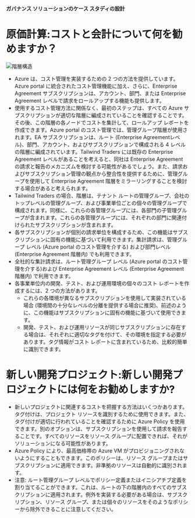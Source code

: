 **ガバナンス ソリューションのケース スタディの設計**

# 原価計算:コストと会計について何を勧めますか？

 ![階層構造](../media/01-01.png)

 - Azure は、コスト管理を実装するための 2 つの方法を提供しています。Azure portal に統合されたコスト管理機能に加え、さらに、Enterprise Agreement サブスクリプションは、アカウント、部門、または Enterprise Agreement レベルで請求をロールアップする機能も提供します。
 - 使用するコスト管理方法に関係なく、最初のステップは、すべての Azure サブスクリプションが適切な階層に編成されていることを確認することです。その後、この階層の各ノードでコストを集計して、ロールアップ レポートを作成できます。Azure portal のコスト管理では、管理グループ階層が使用されます。EA サブスクリプションは、ルート (Enterprise Agreementレベル)、部門、アカウント、およびサブスクリプションで構成される 4 レベルの階層に編成されています。Tailwind Traders には既存の Enterprise Agreement レベルがあることを考えると、同社は Enterprise Agreement の請求と報告のメカニズムを検討する可能性があるでしょう。また、請求およびサブスクリプション管理の観点から整合性を提供するために、管理グループを使用して Enterprise Agreement 階層をミラーリングすることを検討する場合があると考えられます。
 - Tailwind Traders の場合、階層は、テナント ルートの管理グループ、会社のトップレベルの管理グループ、および事業単位ごとの個々の管理グループで構成されます。同様に、これらの各管理グループには、各部門の子管理グループが含まれます。これらの各管理グループには、それぞれの部門に関連付けられたサブスクリプションが含まれます。
 - 各サブスクリプションが個別の請求単位を構成するため、この機能はサブスクリプションに固有の機能に基づいて利用できます。集計請求は、管理グループ レベル (Azure portal のコスト管理を介する) および部門レベル (Enterprise Agreement 階層内) でも利用できます。
 - 全社的な集計請求は、ルート管理グループ レベル (Azure portal のコスト管理を介する)および Enterprise Agreement レベル (Enterprise Agreement 階層内) で利用できます。
 - 各事業単位内の開発、テスト、および運用環境の個々のコスト レポートを作成するには、2 つの方法があります。
   - これらの各環境が異なるサブスクリプションを使用して実装されている場合 (環境間の十分なレベルの分離を提供する場合に推奨)、前述のように、この機能はサブスクリプションに固有の機能に基づいて使用できます。
   - 開発、テスト、および運用リソースが同じサブスクリプションに存在する場合は、それぞれに適切なタグを付けて、その環境を指定する必要があります。タグ情報がコスト レポートに含まれているため、比較的簡単に識別できます。

# 新しい開発プロジェクト:新しい開発プロジェクトには何をお勧めしますか? 

- 新しいプロジェクトに関連するコストを把握する方法はいくつかあります。タグ付けは、プロジェクト リソースを識別するために使用できます。また、タグ付けが適切に行われていることを確認するために Azure Policy を使用できます。別のオプションは、サブスクリプションを使用して請求を報告することです。すべてのリソースをリソース グループに配置できれば、それがソリューションになる可能性があります。
- Azure Policy により、最高価格帯の Azure VM がプロビジョニングされないようにすることもできます。このポリシーは、リソース グループまたはサブスクリプションに適用できます。非準拠のリソースは自動的に識別されます。
- 注意: ルート管理グループ レベルでポリシー定義またはイニシアチブ定義を割り当てることができます。これは、ルートの下の階層内のすべてのサブスクリプションに適用されます。例外を実装する必要がある場合は、サブスクリプション、リソース グループ、または個々のリソースをそのようなポリシーから除外できることに注意してください。